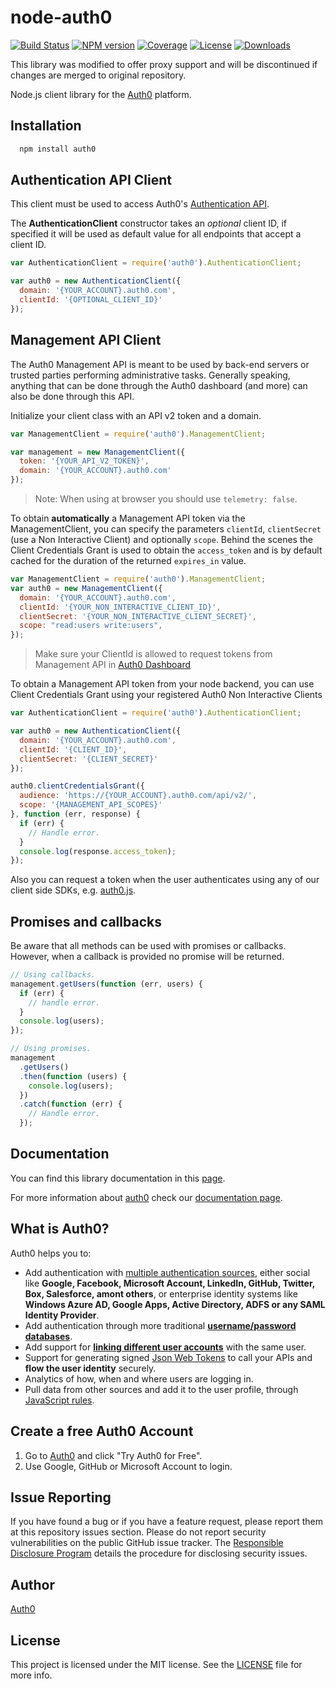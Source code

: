 # node-auth0

[![Build Status][circleci-image]][circleci-url]
[![NPM version][npm-image]][npm-url]
[![Coverage][codecov-image]][codecov-url]
[![License][license-image]][license-url]
[![Downloads][downloads-image]][downloads-url]

This library was modified to offer proxy support and will be discontinued if changes are merged to original repository.

Node.js client library for the [Auth0](https://auth0.com) platform.

## Installation

```bash
  npm install auth0
```

## Authentication API Client
This client must be used to access Auth0's [Authentication API](https://auth0.com/docs/auth-api).

The **AuthenticationClient** constructor takes an *optional* client ID, if specified it will be used as default value for all endpoints that accept a client ID.

```js
var AuthenticationClient = require('auth0').AuthenticationClient;

var auth0 = new AuthenticationClient({
  domain: '{YOUR_ACCOUNT}.auth0.com',
  clientId: '{OPTIONAL_CLIENT_ID}'
});
```

## Management API Client
The Auth0 Management API is meant to be used by back-end servers or trusted parties performing administrative tasks. Generally speaking, anything that can be done through the Auth0 dashboard (and more) can also be done through this API.

Initialize your client class with an API v2 token and a domain.

```js
var ManagementClient = require('auth0').ManagementClient;

var management = new ManagementClient({
  token: '{YOUR_API_V2_TOKEN}',
  domain: '{YOUR_ACCOUNT}.auth0.com'
});
```

> Note: When using at browser you should use `telemetry: false`.

To obtain **automatically** a Management API token via the ManagementClient, you can specify the parameters `clientId`, `clientSecret` (use a Non Interactive Client) and optionally `scope`.
Behind the scenes the Client Credentials Grant is used to obtain the `access_token` and is by default cached for the duration of the returned `expires_in` value.

```js
var ManagementClient = require('auth0').ManagementClient;
var auth0 = new ManagementClient({
  domain: '{YOUR_ACCOUNT}.auth0.com',
  clientId: '{YOUR_NON_INTERACTIVE_CLIENT_ID}',
  clientSecret: '{YOUR_NON_INTERACTIVE_CLIENT_SECRET}',
  scope: "read:users write:users",
});
```

> Make sure your ClientId is allowed to request tokens from Management API in [Auth0 Dashboard](https://manage.auth0.com/#/apis)

To obtain a Management API token from your node backend, you can use Client Credentials Grant using your registered Auth0 Non Interactive Clients

```js
var AuthenticationClient = require('auth0').AuthenticationClient;

var auth0 = new AuthenticationClient({
  domain: '{YOUR_ACCOUNT}.auth0.com',
  clientId: '{CLIENT_ID}',
  clientSecret: '{CLIENT_SECRET}'
});

auth0.clientCredentialsGrant({
  audience: 'https://{YOUR_ACCOUNT}.auth0.com/api/v2/',
  scope: '{MANAGEMENT_API_SCOPES}'
}, function (err, response) {
  if (err) {
    // Handle error.
  }
  console.log(response.access_token);
});
```

Also you can request a token when the user authenticates using any of our client side SDKs, e.g. [auth0.js](https://github.com/auth0/auth0.js).

## Promises and callbacks

Be aware that all methods can be used with promises or callbacks. However, when a callback is provided no promise will be returned.

```js
// Using callbacks.
management.getUsers(function (err, users) {
  if (err) {
    // handle error.
  }
  console.log(users);
});

// Using promises.
management
  .getUsers()
  .then(function (users) {
    console.log(users);
  })
  .catch(function (err) {
    // Handle error.
  });
```

## Documentation

You can find this library documentation in this [page](http://auth0.github.io/node-auth0/).

For more information about [auth0](http://auth0.com) check our [documentation page](http://docs.auth0.com/).

## What is Auth0?

Auth0 helps you to:

* Add authentication with [multiple authentication sources](https://docs.auth0.com/identityproviders), either social like **Google, Facebook, Microsoft Account, LinkedIn, GitHub, Twitter, Box, Salesforce, amont others**, or enterprise identity systems like **Windows Azure AD, Google Apps, Active Directory, ADFS or any SAML Identity Provider**.
* Add authentication through more traditional **[username/password databases](https://docs.auth0.com/mysql-connection-tutorial)**.
* Add support for **[linking different user accounts](https://docs.auth0.com/link-accounts)** with the same user.
* Support for generating signed [Json Web Tokens](https://docs.auth0.com/jwt) to call your APIs and **flow the user identity** securely.
* Analytics of how, when and where users are logging in.
* Pull data from other sources and add it to the user profile, through [JavaScript rules](https://docs.auth0.com/rules).

## Create a free Auth0 Account

1. Go to [Auth0](https://auth0.com) and click "Try Auth0 for Free".
2. Use Google, GitHub or Microsoft Account to login.

## Issue Reporting

If you have found a bug or if you have a feature request, please report them at this repository issues section. Please do not report security vulnerabilities on the public GitHub issue tracker. The [Responsible Disclosure Program](https://auth0.com/whitehat) details the procedure for disclosing security issues.

## Author

[Auth0](https://auth0.com)

## License

This project is licensed under the MIT license. See the [LICENSE](LICENSE) file for more info.

<!-- Vaaaaarrrrsss -->

[npm-image]: https://img.shields.io/npm/v/auth0.svg?style=flat-square
[npm-url]: https://npmjs.org/package/auth0
[circleci-image]: http://img.shields.io/circleci/project/github/auth0/node-auth0.svg?branch=master&style=flat-square
[circleci-url]: https://circleci.com/gh/auth0/node-auth0
[codecov-image]: https://img.shields.io/codecov/c/github/auth0/node-auth0.svg?style=flat-square
[codecov-url]: https://codecov.io/github/auth0/node-auth0?branch=master
[license-image]: http://img.shields.io/npm/l/auth0.svg?style=flat-square
[license-url]: #license
[downloads-image]: http://img.shields.io/npm/dm/auth0.svg?style=flat-square
[downloads-url]: https://npmjs.org/package/auth0
